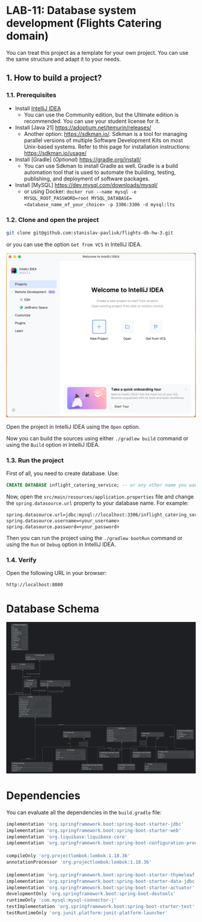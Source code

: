 # LAB-11: Database system development (Flights Catering domain)

You can treat this project as a template for your own project. You can use the same structure and adapt it to your needs.

## 1. How to build a project?

### 1.1. Prerequisites

- Install [IntelliJ IDEA](https://www.jetbrains.com/idea/download/)
  - You can use the Community edition, but the Ultimate edition is recommended. You can use your student license for it.
- Install [Java 21] https://adoptium.net/temurin/releases/
  - Another option: https://sdkman.io/. Sdkman is a tool for managing parallel versions of multiple Software Development Kits on most Unix-based systems. Refer to this page for installation instructions: https://sdkman.io/usage/
- Install [Gradle] (*Optional*) https://gradle.org/install/
  - You can use Sdkman to install Gradle as well. Gradle is a build automation tool that is used to automate the building, testing, publishing, and deployment of software packages.
- Install [MySQL] https://dev.mysql.com/downloads/mysql/
  - or using Docker: `docker run --name mysql -e MYSQL_ROOT_PASSWORD=root MYSQL_DATABASE=<database_name_of_your_choice> -p 3306:3306 -d mysql:lts`

### 1.2. Clone and open the project

```bash
git clone git@github.com:stanislav-pavliuk/flights-db-hw-3.git
```

or you can use the option `Get from VCS` in IntelliJ IDEA.

![img.png](images/img.png)

Open the project in IntelliJ IDEA using the `Open` option.

Now you can build the sources using either `./gradlew build` command or using the `Build` option in IntelliJ IDEA.

### 1.3. Run the project

First of all, you need to create database. Use:

```sql
CREATE DATABASE inflight_catering_service; -- or any other name you want
```

Now, open the `src/main/resources/application.properties` file and change the `spring.datasource.url` property to your database name. For example:

```properties
spring.datasource.url=jdbc:mysql://localhost:3306/inflight_catering_service
spring.datasource.username=<your_username>
spring.datasource.password=<your_password>
```

Then you can run the project using the `./gradlew bootRun` command or using the `Run` or `Debug` option in IntelliJ IDEA.

### 1.4. Verify

Open the following URL in your browser:

```
http://localhost:8080
```

# Database Schema
![img.png](images/schema.png)

# Dependencies

You can evaluate all the dependencies in the `build.gradle` file:

```groovy
implementation 'org.springframework.boot:spring-boot-starter-jdbc'
implementation 'org.springframework.boot:spring-boot-starter-web'
implementation 'org.liquibase:liquibase-core'
implementation 'org.springframework.boot:spring-boot-configuration-processor'

compileOnly 'org.projectlombok:lombok:1.18.36'
annotationProcessor 'org.projectlombok:lombok:1.18.36'

implementation 'org.springframework.boot:spring-boot-starter-thymeleaf'
implementation 'org.springframework.boot:spring-boot-starter-data-jdbc'
implementation 'org.springframework.boot:spring-boot-starter-actuator'
developmentOnly 'org.springframework.boot:spring-boot-devtools'
runtimeOnly 'com.mysql:mysql-connector-j'
testImplementation 'org.springframework.boot:spring-boot-starter-test'
testRuntimeOnly 'org.junit.platform:junit-platform-launcher'
```
